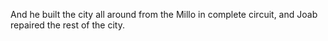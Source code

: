 And he built the city all around from the Millo in complete circuit, and Joab repaired the rest of the city.
